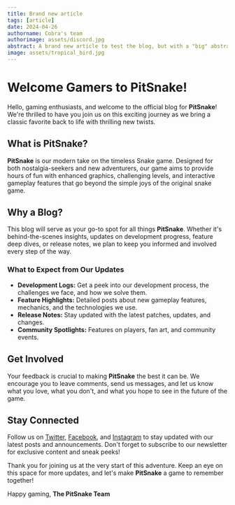 ```yaml
---
title: Brand new article
tags: [article]
date: 2024-04-26
authorname: Cobra's team
authorimage: assets/discord.jpg
abstract: A brand new article to test the blog, but with a "big" abstract, to see how it looks. Enjoy!.. It's not big enough, let's add some more text to make it bigger. Now it's big enough. Big Enjoy!
image: assets/tropical_bird.jpg
---
```


# Welcome Gamers to PitSnake!

Hello, gaming enthusiasts, and welcome to the official blog for **PitSnake**! We're thrilled to have you join us on this exciting journey as we bring a classic favorite back to life with thrilling new twists.

## What is PitSnake?

**PitSnake** is our modern take on the timeless Snake game. Designed for both nostalgia-seekers and new adventurers, our game aims to provide hours of fun with enhanced graphics, challenging levels, and interactive gameplay features that go beyond the simple joys of the original snake game.

## Why a Blog?

This blog will serve as your go-to spot for all things **PitSnake**. Whether it's behind-the-scenes insights, updates on development progress, feature deep dives, or release notes, we plan to keep you informed and involved every step of the way.

### What to Expect from Our Updates

- **Development Logs:** Get a peek into our development process, the challenges we face, and how we solve them.
- **Feature Highlights:** Detailed posts about new gameplay features, mechanics, and the technologies we use.
- **Release Notes:** Stay updated with the latest patches, updates, and changes.
- **Community Spotlights:** Features on players, fan art, and community events.

## Get Involved

Your feedback is crucial to making **PitSnake** the best it can be. We encourage you to leave comments, send us messages, and let us know what you love, what you don't, and what you hope to see in the future of the game.

## Stay Connected

Follow us on [Twitter](#), [Facebook](#), and [Instagram](#) to stay updated with our latest posts and announcements. Don't forget to subscribe to our newsletter for exclusive content and sneak peeks!

Thank you for joining us at the very start of this adventure. Keep an eye on this space for more updates, and let's make **PitSnake** a game to remember together!

Happy gaming,
**The PitSnake Team**
